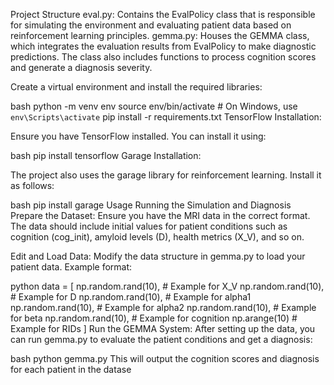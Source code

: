 Project Structure
eval.py: Contains the EvalPolicy class that is responsible for simulating the environment and evaluating patient data based on reinforcement learning principles.
gemma.py: Houses the GEMMA class, which integrates the evaluation results from EvalPolicy to make diagnostic predictions. The class also includes functions to process cognition scores and generate a diagnosis severity.

Create a virtual environment and install the required libraries:

bash
python -m venv env
source env/bin/activate   # On Windows, use `env\Scripts\activate`
pip install -r requirements.txt
TensorFlow Installation:

Ensure you have TensorFlow installed. You can install it using:

bash
pip install tensorflow
Garage Installation:

The project also uses the garage library for reinforcement learning. Install it as follows:

bash
pip install garage
Usage
Running the Simulation and Diagnosis
Prepare the Dataset: Ensure you have the MRI data in the correct format. The data should include initial values for patient conditions such as cognition (cog_init), amyloid levels (D), health metrics (X_V), and so on.

Edit and Load Data: Modify the data structure in gemma.py to load your patient data. Example format:

python
data = [
    np.random.rand(10),  # Example for X_V
    np.random.rand(10),  # Example for D
    np.random.rand(10),  # Example for alpha1
    np.random.rand(10),  # Example for alpha2
    np.random.rand(10),  # Example for beta
    np.random.rand(10),  # Example for cognition
    np.arange(10)        # Example for RIDs
]
Run the GEMMA System: After setting up the data, you can run gemma.py to evaluate the patient conditions and get a diagnosis:

bash
python gemma.py
This will output the cognition scores and diagnosis for each patient in the datase